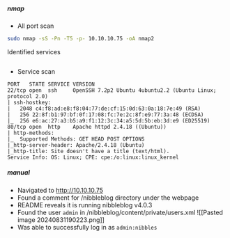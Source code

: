 ##### nmap

- All port scan
```bash
sudo nmap -sS -Pn -T5 -p- 10.10.10.75 -oA nmap2
```
Identified services
```

```

- Service scan
```
PORT   STATE SERVICE VERSION
22/tcp open  ssh     OpenSSH 7.2p2 Ubuntu 4ubuntu2.2 (Ubuntu Linux; protocol 2.0)
| ssh-hostkey: 
|   2048 c4:f8:ad:e8:f8:04:77:de:cf:15:0d:63:0a:18:7e:49 (RSA)
|   256 22:8f:b1:97:bf:0f:17:08:fc:7e:2c:8f:e9:77:3a:48 (ECDSA)
|_  256 e6:ac:27:a3:b5:a9:f1:12:3c:34:a5:5d:5b:eb:3d:e9 (ED25519)
80/tcp open  http    Apache httpd 2.4.18 ((Ubuntu))
| http-methods: 
|_  Supported Methods: GET HEAD POST OPTIONS
|_http-server-header: Apache/2.4.18 (Ubuntu)
|_http-title: Site doesn't have a title (text/html).
Service Info: OS: Linux; CPE: cpe:/o:linux:linux_kernel
```

##### manual

- Navigated to http://10.10.10.75
- Found a comment for /nibbleblog directory under the webpage
- README reveals it is running nibbleblog v4.0.3
- Found the user `admin` in /nibbleblog/content/private/users.xml
![[Pasted image 20240831190223.png]]
- Was able to successfully log in as `admin:nibbles`